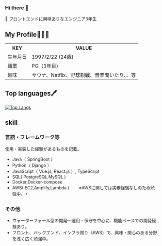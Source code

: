 ### Hi there 👋
 🌱 フロントエンドに興味ありなエンジニア3年生

## My Profile👨🏻‍💻
<table>
  <tr>
    <th>KEY</th>
    <th>VALUE</th>
  </tr>
  <tr>
    <td>生年月日</td>
    <td>1997/2/22 (24歳)</td>
  </tr>
  <tr>
    <td>職業</td>
    <td>PG（3年目）</td>
  </tr>
  <tr>
    <td>趣味</td>
    <td>サウナ、Netflix、野球観戦、音楽聞いたり、、等</td>
  </tr>

</table>


## Top languages🖊️


[![Top Langs](https://github-readme-stats.vercel.app/api/top-langs/?username=w8f&hide=VBA&theme=tokyonight)](https://github.com/w8f/github-readme-stats)

## skill
###  言語・フレームワーク等
使用・実装した経験があるものを記載。
- Java（ SpringBoot ） 
- Python（ Django ） 
- JavaScript（ Vue.js, React.js ）, TypeScript
- SQL( PostgreSQL,MySQL )
- Docker,Docker-compose
- AWS( EC2,Amplify,Lambda ) 　　※AWSに関しては実務経験なしのため勉強中。⚡
### その他
- ウォーターフォール型の開発〜運用・保守を中心に、機能ベースでの開発経験あり。
- フロント、バックエンド、インフラ周り（AWS）で、興味・関心のある分野を浅く広く勉強中。
<!--
**w8f/w8f** is a ✨ _special_ ✨ repository because its `README.md` (this file) appears on your GitHub profile.

Here are some ideas to get you started:

- 🔭 I’m currently working on ...
- 🌱 I’m currently learning ...
- 👯 I’m looking to collaborate on ...
- 🤔 I’m looking for help with ...
- 💬 Ask me about ...
- 📫 How to reach me: ...
- 😄 Pronouns: ...
- ⚡ Fun fact: ...
-->
